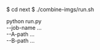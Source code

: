 $ cd next
$ ./combine-imgs/run.sh

python run.py \
  --job-name ... \
  --A-path ... \
  --B-path ...
